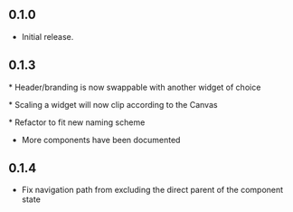 ## 0.1.0

* Initial release.

## 0.1.3

* Header/branding is now swappable with another widget of choice

* Scaling a widget will now clip according to the Canvas

* Refactor to fit new naming scheme

* More components have been documented

## 0.1.4

* Fix navigation path from excluding the direct parent of the component state



